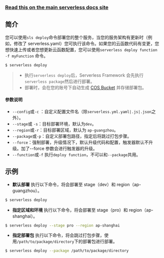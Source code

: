 <!--
title: Serverless Framework 文档 - 部署服务
menuText: 部署服务
menuOrder: 5
description: Deploy your service to the specified provider
layout: Doc
-->

<!-- DOCS-SITE-LINK:START automatically generated  -->

### [Read this on the main serverless docs site](https://www.serverless.com/framework/docs/providers/tencent/cli-reference/deploy/)

<!-- DOCS-SITE-LINK:END -->

## 简介

您可以使用`sls deploy`命令部署您的整个服务，当您的服务架构有更新时（例如，修改了 serverless.yaml）您可执行该命令。如果您的云函数代码有变更，您想快速上传或者您想更新云函数配置，您可以使用`serverless deploy function -f myFunction` 命令。

```bash
$ serverless deploy
```

> - 执行`serverless deploy`后，Serverless Framework 会先执行 `serverless package`然后进行部署。
> - 部署时，会在您的账号下自动生成 [COS Bucket](https://console.cloud.tencent.com/cos5/bucket) 并存储部署包。

#### 参数说明

- `--config`或`-c` ：自定义配置文件名（除`serverless.yml.yaml|.js|.json`之外）。
- `--stage`或 `-s`：目标部署环境，默认为`dev`。
- `--region`或`-r`：目标部署区域，默认为 `ap-guangzhou`。
- `--package`或`-p`：自定义部署包路径，指定后将跳过打包步骤。
- `--force`：强制部署，升级情况下，默认升级代码和配置，触发器默认不升级。加了--force 参数会进行触发器的升级。
- `--function`或`-f` 执行`deploy function`，不可以和`--package`共用。

## 示例

- **默认部署**
  执行以下命令，将会部署至 stage（dev）和 region（ap-guangzhou）。

```bash
$ serverless deploy
```

- **指定区域和环境**
  执行以下命令，将会部署至 stage（pro）和 region（ap-shanghai）。

```bash
$ serverless deploy --stage pro --region ap-shanghai
```

- **指定部署包**
  执行以下命令，将会跳过打包步骤，使用`/path/to/package/directory`下的部署包进行部署。

```bash
$ serverless deploy --package /path/to/package/directory
```
